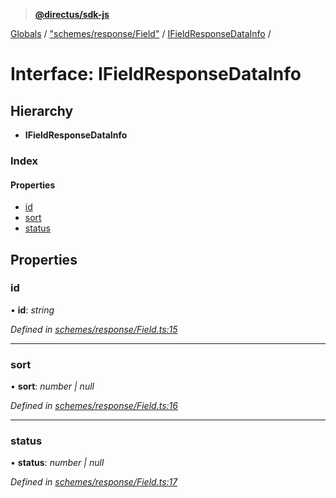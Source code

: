 > **[@directus/sdk-js](../README.md)**

[Globals](../README.md) / ["schemes/response/Field"](../modules/_schemes_response_field_.md) / [IFieldResponseDataInfo](_schemes_response_field_.ifieldresponsedatainfo.md) /

# Interface: IFieldResponseDataInfo

## Hierarchy

* **IFieldResponseDataInfo**

### Index

#### Properties

* [id](_schemes_response_field_.ifieldresponsedatainfo.md#id)
* [sort](_schemes_response_field_.ifieldresponsedatainfo.md#sort)
* [status](_schemes_response_field_.ifieldresponsedatainfo.md#status)

## Properties

###  id

• **id**: *string*

*Defined in [schemes/response/Field.ts:15](https://github.com/janbiasi/sdk-js/blob/b445ae7/src/schemes/response/Field.ts#L15)*

___

###  sort

• **sort**: *number | null*

*Defined in [schemes/response/Field.ts:16](https://github.com/janbiasi/sdk-js/blob/b445ae7/src/schemes/response/Field.ts#L16)*

___

###  status

• **status**: *number | null*

*Defined in [schemes/response/Field.ts:17](https://github.com/janbiasi/sdk-js/blob/b445ae7/src/schemes/response/Field.ts#L17)*